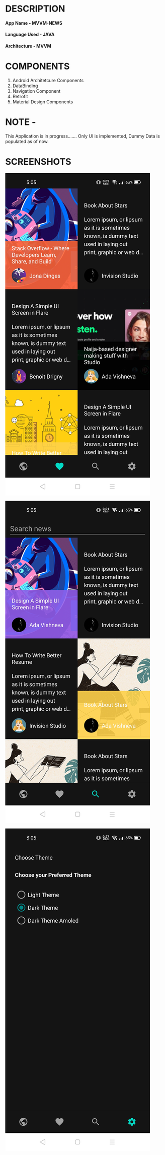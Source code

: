 # DESCRIPTION

 #### App Name - MVVM-NEWS
 #### Language Used - JAVA
 #### Architecture - MVVM
 
 # COMPONENTS
 
 1. Android Architetcure Components
 2. DataBinding
 3. Navigation Component
 4. Retrofit
 5. Material Design Components
 
 # NOTE - 
 
  This Application is in progress.......
  Only UI is implemented, Dummy Data is populated as of now.
  
  # SCREENSHOTS
  
  ![](Images/img1.jpg)

  ![](Images/img3.jpg)
  
  ![](Images/img4.jpg)
  
